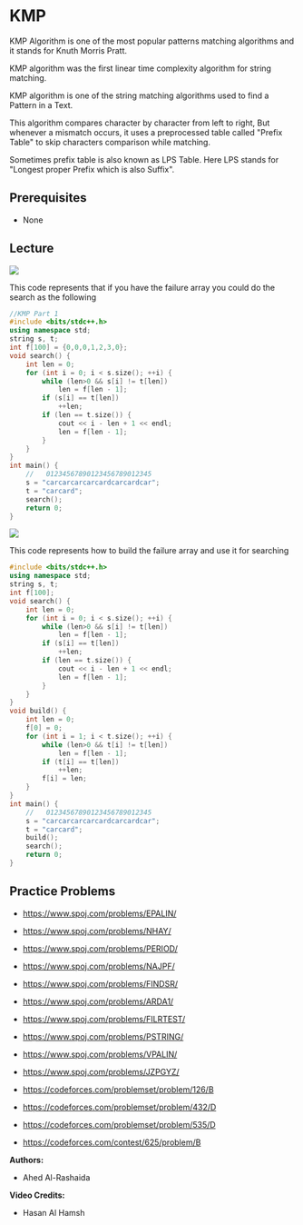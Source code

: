 # KMP
KMP Algorithm is one of the most popular patterns matching algorithms and it stands for Knuth Morris Pratt.

KMP algorithm was the first linear time complexity algorithm for string matching.

KMP algorithm is one of the string matching algorithms used to find a Pattern in a Text.

This algorithm compares character by character from left to right, But whenever a mismatch occurs, it uses a preprocessed
table called "Prefix Table" to skip characters comparison while matching.

Sometimes prefix table is also known as LPS Table. Here LPS stands for "Longest proper Prefix which is also Suffix".

## Prerequisites
* None

## Lecture

[![](https://img.youtube.com/vi/V_cS906OMWc/0.jpg)](https://youtu.be/V_cS906OMWc)

This code represents that if you have the failure array you could do the search as the following
```cpp
//KMP Part 1
#include <bits/stdc++.h>
using namespace std;
string s, t;
int f[100] = {0,0,0,1,2,3,0};
void search() {
	int len = 0;
	for (int i = 0; i < s.size(); ++i) {
		while (len>0 && s[i] != t[len])
			len = f[len - 1];
		if (s[i] == t[len])
			++len;
		if (len == t.size()) {
			cout << i - len + 1 << endl;
			len = f[len - 1];
		}
	}
}
int main() {
	//   01234567890123456789012345
	s = "carcarcarcarcardcarcardcar";
	t = "carcard";
	search();
	return 0;
}
```

[![](https://img.youtube.com/vi/d7FnvZUtRQQ/0.jpg)](https://youtu.be/d7FnvZUtRQQ)

This code represents how to build the failure array and use it for searching

```cpp
#include <bits/stdc++.h>
using namespace std;
string s, t;
int f[100];
void search() {
	int len = 0;
	for (int i = 0; i < s.size(); ++i) {
		while (len>0 && s[i] != t[len])
			len = f[len - 1];
		if (s[i] == t[len])
			++len;
		if (len == t.size()) {
			cout << i - len + 1 << endl;
			len = f[len - 1];
		}
	}
}
void build() {
	int len = 0;
	f[0] = 0;
	for (int i = 1; i < t.size(); ++i) {
		while (len>0 && t[i] != t[len])
			len = f[len - 1];
		if (t[i] == t[len])
			++len;
		f[i] = len;
	}
}
int main() {
	//   01234567890123456789012345
	s = "carcarcarcarcardcarcardcar";
	t = "carcard";
	build();
	search();
	return 0;
}
```


## Practice Problems


* https://www.spoj.com/problems/EPALIN/

* https://www.spoj.com/problems/NHAY/

* https://www.spoj.com/problems/PERIOD/

* https://www.spoj.com/problems/NAJPF/

* https://www.spoj.com/problems/FINDSR/

* https://www.spoj.com/problems/ARDA1/

* https://www.spoj.com/problems/FILRTEST/

* https://www.spoj.com/problems/PSTRING/

* https://www.spoj.com/problems/VPALIN/

* https://www.spoj.com/problems/JZPGYZ/

* https://codeforces.com/problemset/problem/126/B

* https://codeforces.com/problemset/problem/432/D

* https://codeforces.com/problemset/problem/535/D

* https://codeforces.com/contest/625/problem/B


**Authors:**
- Ahed Al-Rashaida

**Video Credits:**
- Hasan Al Hamsh
